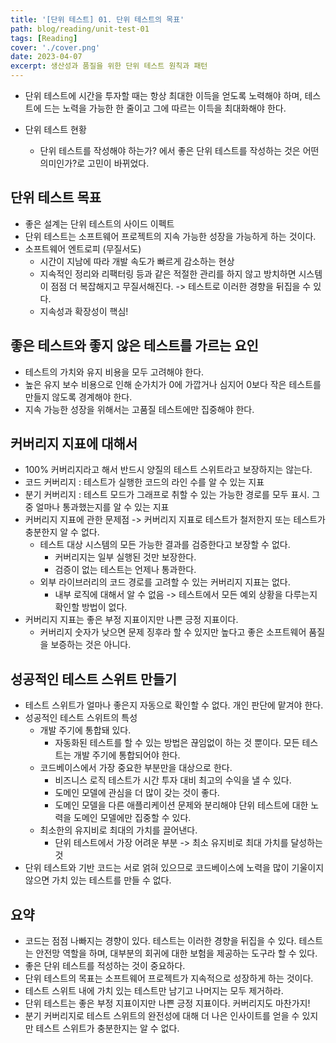 ```yaml
---
title: '[단위 테스트] 01. 단위 테스트의 목표'
path: blog/reading/unit-test-01
tags: [Reading]
cover: './cover.png'
date: 2023-04-07
excerpt: 생산성과 품질을 위한 단위 테스트 원칙과 패턴
---
```


* 단위 테스트에 시간을 투자할 때는 항상 최대한 이득을 얻도록 노력해야 하며, 테스트에 드는 노력을 가능한 한 줄이고 그에 따르는 이득을 최대화해야 한다. 

* 단위 테스트 현황 
	* 단위 테스트를 작성해야 하는가? 에서 좋은 단위 테스트를 작성하는 것은 어떤 의미인가?로 고민이 바뀌었다. 


## 단위 테스트 목표 
* 좋은 설계는 단위 테스트의 사이드 이펙트
* 단위 테스트는 소프트웨어 프로젝트의 지속 가능한 성장을 가능하게 하는 것이다.
* 소프트웨어 엔트로피 (무질서도)
	* 시간이 지남에 따라 개발 속도가 빠르게 감소하는 현상
	* 지속적인 정리와 리팩터링 등과 같은 적절한 관리를 하지 않고 방치하면 시스템이 점점 더 복잡해지고 무질서해진다. -> 테스트로 이러한 경향을 뒤집을 수 있다. 
	* 지속성과 확장성이 핵심!

## 좋은 테스트와 좋지 않은 테스트를 가르는 요인
* 테스트의 가치와 유지 비용을 모두 고려해야 한다. 
* 높은 유지 보수 비용으로 인해 순가치가 0에 가깝거나 심지어 0보다 작은 테스트를 만들지 않도록 경계해야 한다. 
* 지속 가능한 성장을 위해서는 고품질 테스트에만 집중해야 한다. 

## 커버리지 지표에 대해서
* 100% 커버리지라고 해서 반드시 양질의 테스트 스위트라고 보장하지는 않는다. 
* 코드 커버리지 : 테스트가 실행한 코드의 라인 수를 알 수 있는 지표
* 분기 커버리지 : 테스트 모드가 그래프로 취할 수 있는 가능한 경로를 모두 표시. 그 중 얼마나 통과했는지를 알 수 있는 지표
* 커버리지 지표에 관한 문제점 -> 커버리지 지표로 테스트가 철저한지 또는 테스트가 충분한지 알 수 없다. 
	* 테스트 대상 시스템의 모든 가능한 결과를 검증한다고 보장할 수 없다. 
		* 커버리지는 일부 실행된 것만 보장한다.
		* 검증이 없는 테스트는 언제나 통과한다. 
	* 외부 라이브러리의 코드 경로를 고려할 수 있는 커버리지 지표는 없다. 
		* 내부 로직에 대해서 알 수 없음 -> 테스트에서 모든 예외 상황을 다루는지 확인할 방법이 없다. 
* 커버리지 지표는 좋은 부정 지표이지만 나쁜 긍정 지표이다. 
	* 커버리지 숫자가 낮으면 문제 징후라 할 수 있지만 높다고 좋은 소프트웨어 품질을 보증하는 것은 아니다. 

## 성공적인 테스트 스위트 만들기
* 테스트 스위트가 얼마나 좋은지 자동으로 확인할 수 없다. 개인 판단에 맡겨야 한다. 
* 성공적인 테스트 스위트의 특성
	* 개발 주기에 통합돼 있다. 
		* 자동화된 테스트를 할 수 있는 방법은 끊임없이 하는 것 뿐이다. 모든 테스트는 개발 주기에 통합되어야 한다.
	* 코드베이스에서 가장 중요한 부분만을 대상으로 한다. 
		* 비즈니스 로직 테스트가 시간 투자 대비 최고의 수익을 낼 수 있다. 
		* 도메인 모델에 관심을 더 많이 갖는 것이 좋다. 
		* 도메인 모델을 다른 애플리케이션 문제와 분리해야 단위 테스트에 대한 노력을 도메인 모델에만 집중할 수 있다. 
	* 최소한의 유지비로 최대의 가치를 끌어낸다.
		* 단위 테스트에서 가장 어려운 부분 -> 최소 유지비로 최대 가치를 달성하는 것
* 단위 테스트와 기반 코드는 서로 얽혀 있으므로 코드베이스에 노력을 많이 기울이지 않으면 가치 있는 테스트를 만들 수 없다. 

## 요약 
* 코드는 점점 나빠지는 경향이 있다. 테스트는 이러한 경향을 뒤집을 수 있다. 테스트는 안전망 역할을 하며, 대부분의 회귀에 대한 보험을 제공하는 도구라 할 수 있다. 
* 좋은 단위 테스트를 적성하는 것이 중요하다. 
* 단위 테스트의 목표는 소프트웨어 프로젝트가 지속적으로 성장하게 하는 것이다. 
* 테스트 스위트 내에 가치 있는 테스트만 남기고 나머지는 모두 제거하라.
* 단위 테스트는 좋은 부정 지표이지만 나쁜 긍정 지표이다. 커버리지도 마찬가지!
* 분기 커버리지로 테스트 스위트의 완전성에 대해 더 나은 인사이트를 얻을 수 있지만 테스트 스위트가 충분한지는 알 수 없다. 